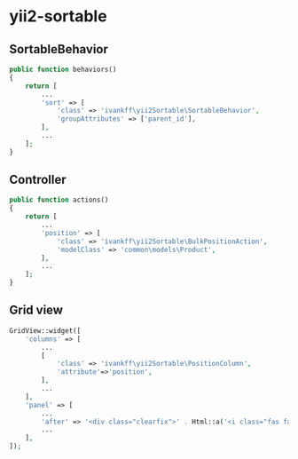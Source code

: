 # yii2-sortable

SortableBehavior
------------------------------
```php
public function behaviors()
{
	return [
		...
		'sort' => [
			'class' => 'ivankff\yii2Sortable\SortableBehavior',
			'groupAttributes' => ['parent_id'],
		],
		...
	];
}
```

Controller
------------------------------
```php
public function actions()
{
	return [
		...
		'position' => [
			'class' => 'ivankff\yii2Sortable\BulkPositionAction',
			'modelClass' => 'common\models\Product',
		],
		...
	];
}
```

Grid view
------------------------------
```php
GridView::widget([
	'columns' => [
		...
		[
			'class' => 'ivankff\yii2Sortable\PositionColumn',
			'attribute'=>'position',
		],
		...
	],
	'panel' => [
		...
		'after' => '<div class="clearfix">' . Html::a('<i class="fas fa-sort-numeric-down"></i> Пересортировать', \yii\helpers\Url::to(['position']), ['data-pjax' => '1', 'data-pjax-container' => 'crud-datatable-pjax', 'class' => 'btn btn-primary float-right kv-position-set']) . '</div>',
		...
	],
]);
```


